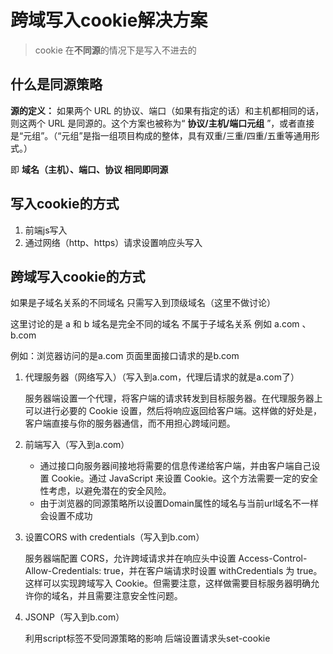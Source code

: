 # 跨域写入cookie解决方案

> cookie 在**不同源**的情况下是写入不进去的

## 什么是同源策略

**源的定义：** 如果两个 URL 的协议、端口（如果有指定的话）和主机都相同的话，则这两个 URL 是同源的。这个方案也被称为“ **协议/主机/端口元组** ”，或者直接是“元组”。（“元组”是指一组项目构成的整体，具有双重/三重/四重/五重等通用形式。）

即 **域名（主机）、端口、协议 相同即同源**

## 写入cookie的方式

1. 前端js写入
2. 通过网络（http、https）请求设置响应头写入

## 跨域写入cookie的方式

如果是子域名关系的不同域名 只需写入到顶级域名（这里不做讨论）

这里讨论的是 a 和 b 域名是完全不同的域名 不属于子域名关系 例如 a.com 、b.com

例如：浏览器访问的是a.com 页面里面接口请求的是b.com

1. 代理服务器（网络写入）（写入到a.com，代理后请求的就是a.com了）
   
   服务器端设置一个代理，将客户端的请求转发到目标服务器。在代理服务器上可以进行必要的 Cookie 设置，然后将响应返回给客户端。这样做的好处是，客户端直接与你的服务器通信，而不用担心跨域问题。

2. 前端写入（写入到a.com）
   
   - 通过接口向服务器间接地将需要的信息传递给客户端，并由客户端自己设置 Cookie。通过 JavaScript 来设置 Cookie。这个方法需要一定的安全性考虑，以避免潜在的安全风险。
   - 由于浏览器的同源策略所以设置Domain属性的域名与当前url域名不一样会设置不成功

3. 设置CORS with credentials（写入到b.com）
   
   服务器端配置 CORS，允许跨域请求并在响应头中设置 Access-Control-Allow-Credentials: true，并在客户端请求时设置 withCredentials 为 true。这样可以实现跨域写入 Cookie。但需要注意，这样做需要目标服务器明确允许你的域名，并且需要注意安全性问题。

4. JSONP（写入到b.com）
   
   利用script标签不受同源策略的影响 后端设置请求头set-cookie

